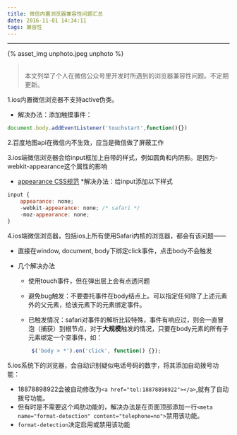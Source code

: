 ```yaml
---
title: 微信内置浏览器兼容性问题汇总
date: 2016-11-01 14:34:11
tags: 兼容性
---
```


<hr>

{% asset_img unphoto.jpeg unphoto %}

<blockquote><br>本文列举了个人在微信公众号里开发时所遇到的浏览器兼容性问题。不定期更新。

</blockquote>

<!--more-->

1.ios内置微信浏览器不支持active伪类。

- 解决办法：添加触摸事件：

```javascript
document.body.addEventListener('touchstart',function(){})
```

2.百度地图api在微信内不生效，应当是微信做了屏蔽工作

3.ios端微信浏览器会给input框加上自带的样式，例如圆角和内阴影。是因为-webkit-appearance这个属性的影响

- [appearance CSS规范](http://www.w3school.com.cn/cssref/pr_appearance.asp)
  *解决办法：给input添加以下样式

```javascript
input {
    appearance: none;
	-webkit-appearance: none; /* safari */
    -moz-appearance: none;
}
```

4.ios端微信浏览器，包括ios上所有使用Safari内核的浏览器，都会有该问题——

- 直接在window, document, body下绑定click事件，点击body不会触发

- 几个解决办法

  - 使用touch事件，但在弹出层上会有点透问题

  - 避免bug触发：不要委托事件在body结点上。可以指定任何除了上述元素外的父元素，给该元素下的元素绑定事件。

  - 已触发情况：safari对事件的解析比较特殊，事件有响应过，则会一直冒泡（捕获）到根节点，对于**大规模**触发的情况，只要在body元素的所有子元素绑定一个空事件，如：

    ```javascript
     $('body > *').on('click', function() {});
    ```

5.ios系统下的浏览器，会自动识别疑似电话号码的数字，将其添加自动拨号功能：

- 18878898922会被自动修改为`<a href="tel:18878898922"></a>`,就有了自动拨号功能。
- 但有时是不需要这个鸡肋功能的，解决办法是在页面顶部添加一行`<meta name="format-detection" content="telephone=no">`禁用该功能。
- `format-detection`决定启用或禁用该功能